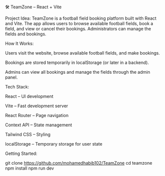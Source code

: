 🛠️ TeamZone – React + Vite

Project Idea:
TeamZone is a football field booking platform built with React and Vite. The app allows users to browse available football fields, book a field, and view or cancel their bookings. Administrators can manage the fields and bookings.

How It Works:

Users visit the website, browse available football fields, and make bookings.

Bookings are stored temporarily in localStorage (or later in a backend).

Admins can view all bookings and manage the fields through the admin panel.

Tech Stack:

React – UI development

Vite – Fast development server

React Router – Page navigation

Context API – State management

Tailwind CSS – Styling

localStorage – Temporary storage for user state

Getting Started:

git clone https://github.com/mohamedhabib102/TeamZone
cd teamzone
npm install
npm run dev